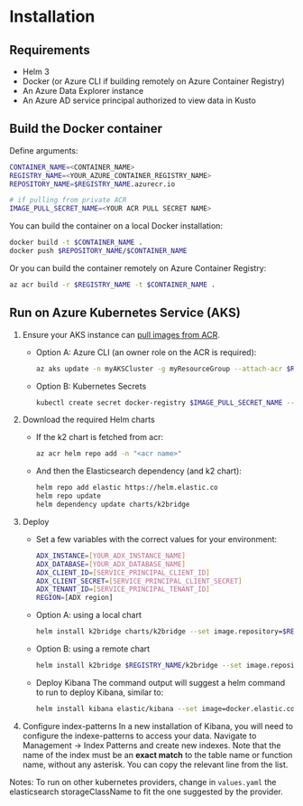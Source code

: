 # Installation

## Requirements

* Helm 3
* Docker (or Azure CLI if building remotely on Azure Container Registry)
* An Azure Data Explorer instance
* An Azure AD service principal authorized to view data in Kusto

## Build the Docker container

Define arguments:

```sh
CONTAINER_NAME=<CONTAINER_NAME>
REGISTRY_NAME=<YOUR_AZURE_CONTAINER_REGISTRY_NAME>
REPOSITORY_NAME=$REGISTRY_NAME.azurecr.io

# if pulling from private ACR
IMAGE_PULL_SECRET_NAME=<YOUR ACR PULL SECRET NAME>
```

You can build the container on a local Docker installation:

```sh
docker build -t $CONTAINER_NAME .
docker push $REPOSITORY_NAME/$CONTAINER_NAME
```

Or you can build the container remotely on Azure Container Registry:

```sh
az acr build -r $REGISTRY_NAME -t $CONTAINER_NAME .
```

## Run on Azure Kubernetes Service (AKS)

1. Ensure your AKS instance can [pull images from ACR](https://docs.microsoft.com/en-us/azure/aks/cluster-container-registry-integration).

    * Option A: Azure CLI (an owner role on the ACR is required):

        ```sh
        az aks update -n myAKSCluster -g myResourceGroup --attach-acr $REGISTRY_NAME
        ```

    * Option B: Kubernetes Secrets

        ```sh
        kubectl create secret docker-registry $IMAGE_PULL_SECRET_NAME --docker-server <acrname>.azurecr.io --docker-email <email> --docker-username <client id> --docker-password <client password>
        ```

1. Download the required Helm charts

    * If the k2 chart is fetched from acr:

        ```sh
        az acr helm repo add -n "<acr name>"
        ```

    * And then the Elasticsearch dependency (and k2 chart):

        ```sh
        helm repo add elastic https://helm.elastic.co
        helm repo update
        helm dependency update charts/k2bridge
        ```

1. Deploy

    * Set a few variables with the correct values for your environment:

        ```sh
        ADX_INSTANCE=[YOUR_ADX_INSTANCE_NAME]
        ADX_DATABASE=[YOUR_ADX_DATABASE_NAME]
        ADX_CLIENT_ID=[SERVICE_PRINCIPAL_CLIENT_ID]
        ADX_CLIENT_SECRET=[SERVICE_PRINCIPAL_CLIENT_SECRET]
        ADX_TENANT_ID=[SERVICE_PRINCIPAL_TENANT_ID]
        REGION=[ADX region]
        ```

    * Option A: using a local chart

        ```sh
        helm install k2bridge charts/k2bridge --set image.repository=$REPOSITORY_NAME/$CONTAINER_NAME --set settings.adxClusterUrl="https://$ADX_INSTANCE.$REGION.kusto.windows.net" --set settings.adxDefaultDatabaseName="$ADX_DATABASE" --set settings.aadClientId="$ADX_CLIENT_ID" --set settings.aadClientSecret="$ADX_CLIENT_SECRET" --set settings.aadTenantId="$ADX_TENANT_ID" --set replicaCount=2 [--set image.tag=latest] [--set privateRegistry="$IMAGE_PULL_SECRET_NAME"]
        ```

    * Option B: using a remote chart

        ```sh
        helm install k2bridge $REGISTRY_NAME/k2bridge --set image.repository=$REPOSITORY_NAME/$CONTAINER_NAME --set settings.adxClusterUrl="https://$ADX_INSTANCE.$REGION.kusto.windows.net" --set settings.adxDefaultDatabaseName="$ADX_DATABASE" --set settings.aadClientId="$ADX_CLIENT_ID" --set settings.aadClientSecret="$ADX_CLIENT_SECRET" --set settings.aadTenantId="$ADX_TENANT_ID" --set replicaCount=2 [--set image.tag=latest] [--set privateRegistry="$IMAGE_PULL_SECRET_NAME"]
        ```

    * Deploy Kibana
    The command output will suggest a helm command to run to deploy Kibana, similar to:

        ```sh
        helm install kibana elastic/kibana --set image=docker.elastic.co/kibana/kibana-oss --set imageTag=6.8.5 --set elasticsearchHosts=http://k2bridge:8080
        ```

1. Configure index-patterns
In a new installation of Kibana, you will need to configure the indexe-patterns to access your data.
Navigate to Management -> Index Patterns and create new indexes.
Note that the name of the index must be an **exact match** to the table name or function name, without any asterisk. You can copy the relevant line from the list.

Notes:
To run on other kubernetes providers, change in `values.yaml` the elasticsearch storageClassName to fit the one suggested by the provider.
